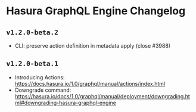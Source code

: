 # Hasura GraphQL Engine Changelog

## `v1.2.0-beta.2`

- CLI: preserve action definition in metadata apply (close #3988)

## `v1.2.0-beta.1`

- Introducing Actions: https://docs.hasura.io/1.0/graphql/manual/actions/index.html
- Downgrade command: https://hasura.io/docs/1.0/graphql/manual/deployment/downgrading.html#downgrading-hasura-graphql-engine
